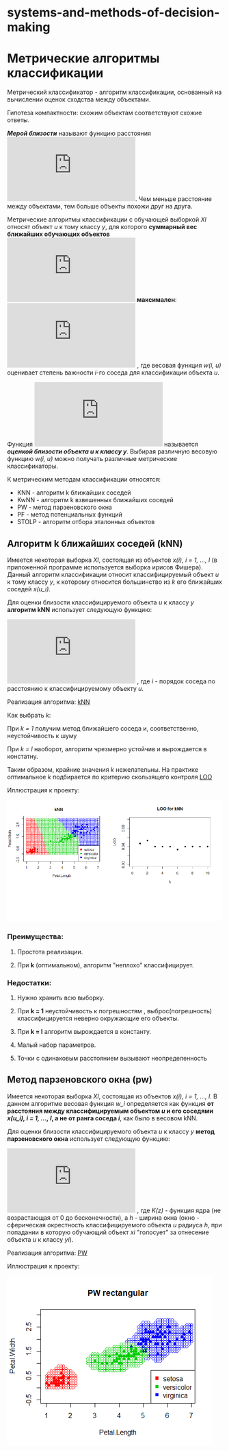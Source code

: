 # systems-and-methods-of-decision-making

# Метрические алгоритмы классификации

Метрический классификатор - алгоритм классификации, основанный на вычислении оценок сходства между объектами.

Гипотеза компактности: cхожим объектам соответствуют схожие ответы.

**_Мерой близости_** называют функцию расстояния ![](http://latex.codecogs.com/svg.latex?%5Clarge%20%5Crho%3A%20%28X%20%5Ctimes%20X%29%20%5Crightarrow%20%5Cmathbb%7BR%7D). Чем меньше расстояние между объектами, тем больше объекты похожи друг на друга.

Метрические алгоритмы классификации с обучающей выборкой *Xl* относят объект *u* к тому классу *y*, для которого **суммарный вес ближайших обучающих объектов ![](https://latex.codecogs.com/gif.latex?W_y%28u%2C%20X%5El%29) максимален**:
![](https://latex.codecogs.com/gif.latex?W_y%28u%2C%20X%5El%29%20%3D%20%5Csum_%7Bi%20%3A%20y_%7Bu%7D%5E%7B%28i%29%7D%20%3D%20y%7D%20w%28i%2C%20u%29%20%5Crightarrow%20max)
, где весовая функция *w(i, u)* оценивает степень важности *i*-го соседа для классификации объекта *u*.

Функция ![](https://latex.codecogs.com/gif.latex?W_y%28u%2C%20X%5El%29) называется **_оценкой близости объекта u к классу y_**. Выбирая различную весовую функцию *w(i, u)* можно получать различные метрические классификаторы.

К метрическим методам классификации относятся:
- KNN - алгоритм k ближайших соседей
- KwNN - алгоритм k взвешенных ближайших соседей
- PW - метод парзеновского окна
- PF - метод	потенциальных	функций
- STOLP - алгоритм отбора	эталонных	объектов

## Алгоритм k ближайших соседей (kNN)

Имеется некоторая выборка *Xl*, состоящая из объектов *x(i), i = 1, ..., l* (в приложенной программе используется выборка ирисов Фишера).
Данный алгоритм классификации относит классифицируемый объект *u* к тому классу *y*, к которому относится большинство из *k* его ближайших соседей *x(u_i)*.

Для оценки близости классифицируемого объекта *u* к классу *y* **алгоритм kNN** использует следующую функцию:

![](http://latex.codecogs.com/svg.latex?%5Clarge%20W%28i%2C%20u%29%20%3D%20%5Bi%20%5Cleq%20k%5D) , где *i* - порядок соседа по расстоянию к классифицируемому объекту *u*.

Реализация алгоритма: [kNN](knn.R)

Как выбрать *k*:

При *k = 1* получим метод ближайшего соседа и, соответственно, неустойчивость к шуму

При *k = l* наоборот, алгоритм чрезмерно устойчив и вырождается в констатну. 

Таким образом, крайние значения *k* нежелательны. На практике оптимальное *k* подбирается по критерию скользящего контроля [LOO](LOOknn.R)

Иллюстрация к проекту:

![alt text](https://github.com/Fenina-Evgenia/systems-and-methods-of-decision-making/blob/master/kNN%26LOO.png)


### Преимущества:
1. Простота реализации.

2. При **k** (оптимальном), алгоритм "неплохо" классифицирует.

### Недостатки:
1. Нужно хранить всю выборку.

2. При **k = 1** неустойчивость к погрешностям , выброс(погрешность) классифицируется неверно окружающие его объекты.

3. При **k = l** алгоритм вырождается в константу.

4. Малый набор параметров.

5. Точки с одинаковым расстоянием вызывают неопределенность 


## Метод парзеновского окна (pw)

Имеется некоторая выборка *Xl*, состоящая из объектов *x(i), i = 1, ..., l*. В данном алгоритме весовая функция *w_i* определяется как функция **от расстояния между классифицируемым объектом *u* и его соседями *x(u_i), i = 1, ..., l*, а не от ранга соседа *i***, как было в весовом kNN.

Для оценки близости классифицируемого объекта *u* к классу *y* **метод парзеновского окна** использует следующую функцию:

![](https://latex.codecogs.com/gif.latex?W%28i%2C%20u%29%20%3D%20K%5Cleft%20%28%20%5Cfrac%7B%5Crho%20%28u%2C%20x_%7Bu%7D%5E%7Bi%7D%29%7D%7Bh%7D%20%5Cright%20%29) , где *K(z)* - функция ядра (не возрастающая от 0 до бесконечности), а *h* - ширина окна (окно - сферическая окрестность классифицируемого объекта *u* радиуса *h*, при попадании в которую обучающий объект *xi* "голосует" за отнесение объекта *u* к классу *yi*).

Реализация алгоритма: [PW](PW.R)

Иллюстрация к проекту:

![alt text](https://github.com/Fenina-Evgenia/systems-and-methods-of-decision-making/blob/master/PW.png)
